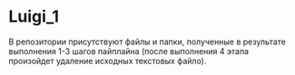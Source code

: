 # Luigi_1
В репозитории присутствуют файлы и папки, полученные в результате выполнения 1-3 шагов пайплайна (после выполнения 4 этапа произойдет удаление исходных текстовых файло).
